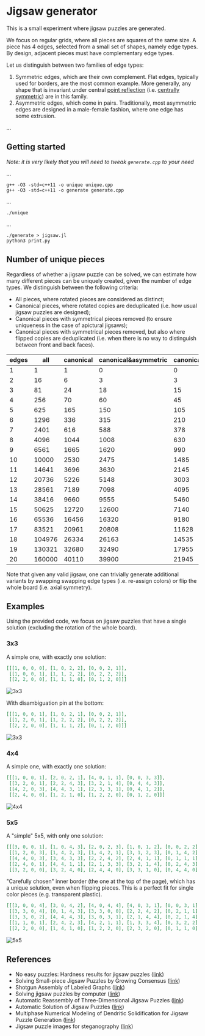 
# Jigsaw generator

This is a small experiment where jigsaw puzzles are generated.

We focus on regular grids, where all pieces are squares of the same size.
A piece has 4 edges, selected from a small set of shapes, namely edge types.
By design, adjacent pieces must have complementary edge types.

Let us distinguish between two families of edge types:

 1. Symmetric edges, which are their own complement.
    Flat edges, typically used for borders, are the most common example.
    More generally, any shape that is invariant under central [point reflection](https://en.wikipedia.org/wiki/Point_reflection) (i.e. [centrally symmetric](https://en.wikipedia.org/wiki/Centrosymmetry)) are in this family.
 2. Asymmetric edges, which come in pairs.
    Traditionally, most asymmetric edges are designed in a male-female fashion, where one edge has some extrusion.

...


## Getting started

_Note: it is very likely that you will need to tweak `generate.cpp` to your need_

...

```
g++ -O3 -std=c++11 -o unique unique.cpp
g++ -O3 -std=c++11 -o generate generate.cpp
```

...

```
./unique
```

...

```
./generate > jigsaw.jl
python3 print.py
```


## Number of unique pieces

Regardless of whether a jigsaw puzzle can be solved, we can estimate how many different pieces can be uniquely created, given the number of edge types.
We distinguish between the following criteria:

 * All pieces, where rotated pieces are considered as distinct;
 * Canonical pieces, where rotated copies are deduplicated (i.e. how usual jigsaw puzzles are designed);
 * Canonical pieces with symmetrical pieces removed (to ensure uniqueness in the case of apictural jigsaws);
 * Canonical pieces with symmetrical pieces removed, but also where flipped copies are deduplicated (i.e. when there is no way to distinguish between front and back faces).

|edges|all|canonical|canonical&asymmetric|canonical&asymmetric&flipped|
|---|---|---|---|---|
|1|1|1|0|0|
|2|16|6|3|3|
|3|81|24|18|15|
|4|256|70|60|45|
|5|625|165|150|105|
|6|1296|336|315|210|
|7|2401|616|588|378|
|8|4096|1044|1008|630|
|9|6561|1665|1620|990|
|10|10000|2530|2475|1485|
|11|14641|3696|3630|2145|
|12|20736|5226|5148|3003|
|13|28561|7189|7098|4095|
|14|38416|9660|9555|5460|
|15|50625|12720|12600|7140|
|16|65536|16456|16320|9180|
|17|83521|20961|20808|11628|
|18|104976|26334|26163|14535|
|19|130321|32680|32490|17955|
|20|160000|40110|39900|21945|

Note that given any valid jigsaw, one can trivially generate additional variants by swapping swapping edge types (i.e. re-assign colors) or flip the whole board (i.e. axial symmetry).


## Examples

Using the provided code, we focus on jigsaw puzzles that have a single solution (excluding the rotation of the whole board).


### 3x3

A simple one, with exactly one solution:

```json
[[[1, 0, 0, 0], [1, 0, 2, 2], [0, 0, 2, 1]],
 [[1, 0, 0, 1], [1, 1, 2, 2], [0, 2, 2, 2]],
 [[2, 2, 0, 0], [1, 1, 1, 0], [0, 1, 2, 0]]]
```

![3x3](img/3x3.svg)

With disambiguation pin at the bottom:

```json
[[[1, 0, 0, 1], [1, 0, 2, 1], [0, 0, 2, 1]],
 [[1, 2, 0, 1], [1, 2, 2, 2], [0, 2, 2, 2]],
 [[2, 2, 0, 0], [1, 1, 1, 2], [0, 1, 2, 0]]]
```

![3x3](img/3x3_pin.svg)


### 4x4

A simple one, with exactly one solution:

```json
[[[1, 0, 0, 1], [2, 0, 2, 1], [4, 0, 1, 1], [0, 0, 3, 3]],
 [[3, 2, 0, 1], [2, 2, 4, 3], [3, 2, 1, 4], [0, 4, 4, 3]],
 [[4, 2, 0, 3], [4, 4, 3, 1], [2, 3, 3, 1], [0, 4, 1, 2]],
 [[2, 4, 0, 0], [1, 2, 1, 0], [1, 2, 2, 0], [0, 1, 2, 0]]]
```

![4x4](img/4x4.svg)


### 5x5

A "simple" 5x5, with only one solution:

```json
[[[3, 0, 0, 1], [1, 0, 4, 3], [2, 0, 2, 3], [1, 0, 1, 2], [0, 0, 2, 2]],
 [[1, 2, 0, 3], [1, 4, 2, 3], [1, 4, 2, 1], [3, 1, 2, 3], [0, 1, 4, 2]],
 [[4, 4, 0, 3], [3, 4, 3, 3], [2, 2, 4, 2], [2, 4, 1, 1], [0, 1, 1, 1]],
 [[2, 4, 0, 1], [4, 4, 1, 1], [2, 1, 3, 3], [3, 2, 1, 4], [0, 2, 4, 3]],
 [[3, 2, 0, 0], [3, 2, 4, 0], [2, 4, 4, 0], [3, 3, 1, 0], [0, 4, 4, 0]]]
```

"Carefully chosen" inner border (the one at the top of the page), which has a unique solution, even when flipping pieces.
This is a perfect fit for single color pieces (e.g. transparent plastic).

```json
[[[3, 0, 0, 4], [3, 0, 4, 2], [4, 0, 4, 4], [4, 0, 3, 1], [0, 0, 3, 1]],
 [[3, 3, 0, 4], [0, 1, 4, 3], [3, 3, 0, 0], [2, 2, 4, 2], [0, 2, 1, 1]],
 [[3, 3, 0, 2], [4, 4, 4, 3], [3, 0, 3, 1], [2, 1, 4, 4], [0, 2, 1, 4]],
 [[1, 1, 0, 1], [2, 4, 2, 3], [4, 2, 1, 1], [1, 3, 3, 4], [0, 3, 2, 2]],
 [[2, 2, 0, 0], [1, 4, 1, 0], [1, 2, 2, 0], [2, 3, 2, 0], [0, 1, 1, 0]]]
```

![5x5](img/5x5_careful.svg)


## References

 * No easy puzzles: Hardness results for jigsaw puzzles ([link](https://www.sciencedirect.com/science/article/pii/S0304397515001607))
 * Solving Small-piece Jigsaw Puzzles by Growing Consensus ([link](https://openaccess.thecvf.com/content_cvpr_2016/papers/Son_Solving_Small-Piece_Jigsaw_CVPR_2016_paper.pdf))
 * Shotgun Assembly of Labeled Graphs ([link](https://ieeexplore.ieee.org/abstract/document/8119552))
 * Solving jigsaw puzzles by computer ([link](https://link.springer.com/article/10.1007%252FBF02186360))
 * Automatic Reassembly of Three-Dimensional Jigsaw Puzzles ([link](https://www.worldscientific.com/doi/abs/10.1142/S0219467816500091))
 * Automatic Solution of Jigsaw Puzzles ([link](https://link.springer.com/article/10.1007/s10851-013-0454-3))
 * Multiphase Numerical Modeling of Dendritic Solidification for Jigsaw Puzzle Generation ([link](https://n-e-r-v-o-u-s.com/works/puzzles/jigsaw-paper.pdf))
 * Jigsaw puzzle images for steganography ([link](https://www.spiedigitallibrary.org/journals/Optical-Engineering/volume-48/issue-7/077006/Jigsaw-puzzle-images-for-steganography/10.1117/1.3159872.short?SSO=1))
